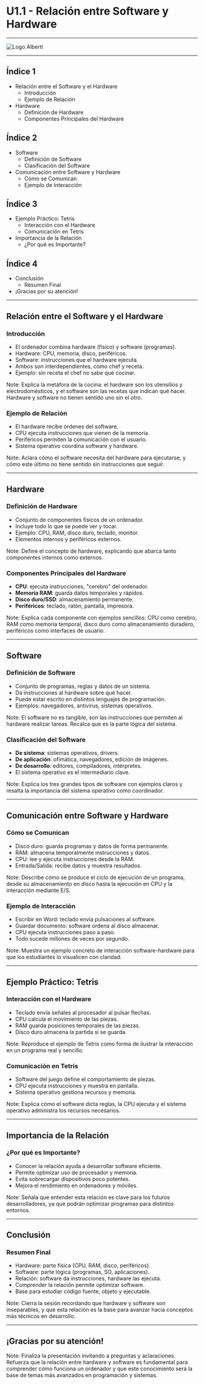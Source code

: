 # U1.1 - Relación entre Software y Hardware

---

![Logo Alberti](assets/logo-iesra.png) <!-- .element height="50%" width="50%" -->

---

## Índice 1

- Relación entre el Software y el Hardware
    - Introducción
    - Ejemplo de Relación
- Hardware
    - Definición de Hardware
    - Componentes Principales del Hardware


## Índice 2

- Software
    - Definición de Software
    - Clasificación del Software
- Comunicación entre Software y Hardware
    - Cómo se Comunican
    - Ejemplo de Interacción


## Índice 3

- Ejemplo Práctico: Tetris
    - Interacción con el Hardware
    - Comunicación en Tetris
- Importancia de la Relación
    - ¿Por qué es Importante?


## Índice 4

- Conclusión
    - Resumen Final
- ¡Gracias por su atención!

---

## Relación entre el Software y el Hardware


### Introducción

* El ordenador combina hardware (físico) y software (programas).
* Hardware: CPU, memoria, disco, periféricos.
* Software: instrucciones que el hardware ejecuta.
* Ambos son interdependientes, como chef y receta.
* Ejemplo: sin receta el chef no sabe qué cocinar.

Note: Explica la metáfora de la cocina: el hardware son los utensilios y electrodomésticos, y el software son las recetas que indican qué hacer. Hardware y software no tienen sentido uno sin el otro.


### Ejemplo de Relación

* El hardware recibe órdenes del software.
* CPU ejecuta instrucciones que vienen de la memoria.
* Periféricos permiten la comunicación con el usuario.
* Sistema operativo coordina software y hardware.

Note: Aclara cómo el software necesita del hardware para ejecutarse, y cómo este último no tiene sentido sin instrucciones que seguir.


---

## Hardware


### Definición de Hardware

* Conjunto de componentes físicos de un ordenador.
* Incluye todo lo que se puede ver y tocar.
* Ejemplo: CPU, RAM, disco duro, teclado, monitor.
* Elementos internos y periféricos externos.

Note: Define el concepto de hardware, explicando que abarca tanto componentes internos como externos.


### Componentes Principales del Hardware

* **CPU**: ejecuta instrucciones, "cerebro" del ordenador.
* **Memoria RAM**: guarda datos temporales y rápidos.
* **Disco duro/SSD**: almacenamiento permanente.
* **Periféricos**: teclado, ratón, pantalla, impresora.

Note: Explica cada componente con ejemplos sencillos: CPU como cerebro, RAM como memoria temporal, disco duro como almacenamiento duradero, periféricos como interfaces de usuario.


---


## Software


### Definición de Software

* Conjunto de programas, reglas y datos de un sistema.
* Da instrucciones al hardware sobre qué hacer.
* Puede estar escrito en distintos lenguajes de programación.
* Ejemplos: navegadores, antivirus, sistemas operativos.

Note: El software no es tangible, son las instrucciones que permiten al hardware realizar tareas. Recalca que es la parte lógica del sistema.


### Clasificación del Software

* **De sistema**: sistemas operativos, drivers.
* **De aplicación**: ofimática, navegadores, edición de imágenes.
* **De desarrollo**: editores, compiladores, intérpretes.
* El sistema operativo es el intermediario clave.

Note: Explica los tres grandes tipos de software con ejemplos claros y resalta la importancia del sistema operativo como coordinador.


---

## Comunicación entre Software y Hardware


### Cómo se Comunican

* Disco duro: guarda programas y datos de forma permanente.
* RAM: almacena temporalmente instrucciones y datos.
* CPU: lee y ejecuta instrucciones desde la RAM.
* Entrada/Salida: recibe datos y muestra resultados.

Note: Describe cómo se produce el ciclo de ejecución de un programa, desde su almacenamiento en disco hasta la ejecución en CPU y la interacción mediante E/S.


### Ejemplo de Interacción

* Escribir en Word: teclado envía pulsaciones al software.
* Guardar documento: software ordena al disco almacenar.
* CPU ejecuta instrucciones paso a paso.
* Todo sucede millones de veces por segundo.

Note: Muestra un ejemplo concreto de interacción software-hardware para que los estudiantes lo visualicen con claridad.


---

## Ejemplo Práctico: Tetris


### Interacción con el Hardware

* Teclado envía señales al procesador al pulsar flechas.
* CPU calcula el movimiento de las piezas.
* RAM guarda posiciones temporales de las piezas.
* Disco duro almacena la partida si se guarda.

Note: Reproduce el ejemplo de Tetris como forma de ilustrar la interacción en un programa real y sencillo.


### Comunicación en Tetris

* Software del juego define el comportamiento de piezas.
* CPU ejecuta instrucciones y muestra en pantalla.
* Sistema operativo gestiona recursos y memoria.

Note: Explica cómo el software dicta reglas, la CPU ejecuta y el sistema operativo administra los recursos necesarios.


---

## Importancia de la Relación


### ¿Por qué es Importante?

* Conocer la relación ayuda a desarrollar software eficiente.
* Permite optimizar uso de procesador y memoria.
* Evita sobrecargar dispositivos poco potentes.
* Mejora el rendimiento en ordenadores y móviles.

Note: Señala que entender esta relación es clave para los futuros desarrolladores, ya que podrán optimizar programas para distintos entornos.


---

## Conclusión


### Resumen Final

* Hardware: parte física (CPU, RAM, disco, periféricos).
* Software: parte lógica (programas, SO, aplicaciones).
* Relación: software da instrucciones, hardware las ejecuta.
* Comprender la relación permite optimizar software.
* Base para estudiar código fuente, objeto y ejecutable.

Note: Cierra la sesión recordando que hardware y software son inseparables, y que esta relación es la base para avanzar hacia conceptos más técnicos en desarrollo.


---

## ¡Gracias por su atención!

Note: Finaliza la presentación invitando a preguntas y aclaraciones. Refuerza que la relación entre hardware y software es fundamental para comprender cómo funciona un ordenador y que este conocimiento será la base de temas más avanzados en programación y sistemas.
